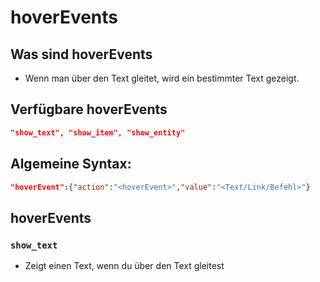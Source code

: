 # hoverEvents
## Was sind hoverEvents
* Wenn man über den Text gleitet, wird ein bestimmter Text gezeigt.
## Verfügbare hoverEvents
```json
"show_text", "show_item", "show_entity"
```
## Algemeine Syntax:
```json
"hoverEvent":{"action":"<hoverEvent>","value":"<Text/Link/Befehl>"}
```
## hoverEvents
### ```show_text```
* Zeigt einen Text, wenn du über den Text gleitest 
